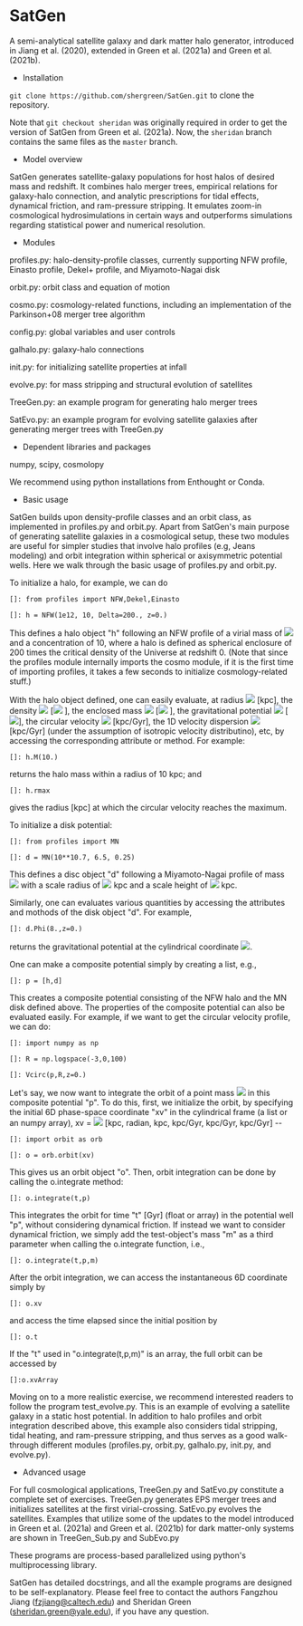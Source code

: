 # SatGen

A semi-analytical satellite galaxy and dark matter halo generator,
introduced in Jiang et al. (2020), extended in Green et al. (2021a) and
Green et al. (2021b).

- Installation

`git clone https://github.com/shergreen/SatGen.git` to clone the repository.

Note that `git checkout sheridan` was originally required in order to get the
version of SatGen from Green et al. (2021a). Now, the `sheridan` branch contains
the same files as the `master` branch.

- Model overview

SatGen generates satellite-galaxy populations for host halos of desired 
mass and redshift. It combines halo merger trees, empirical relations for 
galaxy-halo connection, and analytic prescriptions for tidal effects, 
dynamical friction, and ram-pressure stripping. It emulates zoom-in 
cosmological hydrosimulations in certain ways and outperforms simulations
regarding statistical power and numerical resolution. 

- Modules

profiles.py: halo-density-profile classes, currently supporting NFW 
profile, Einasto profile, Dekel+ profile, and Miyamoto-Nagai disk

orbit.py: orbit class and equation of motion

cosmo.py: cosmology-related functions, including an implementation of the
Parkinson+08 merger tree algorithm 

config.py: global variables and user controls 

galhalo.py: galaxy-halo connections

init.py: for initializing satellite properties at infall 

evolve.py: for mass stripping and structural evolution of satellites

TreeGen.py: an example program for generating halo merger trees

SatEvo.py: an example program for evolving satellite galaxies after 
generating merger trees with TreeGen.py 

- Dependent libraries and packages

numpy, scipy, cosmolopy

We recommend using python installations from Enthought or Conda. 

- Basic usage

SatGen builds upon density-profile classes and an orbit class, as 
implemented in profiles.py and orbit.py. Apart from SatGen's main purpose 
of generating satellite galaxies in a cosmological setup, these 
two modules are useful for simpler studies that involve halo profiles 
(e.g, Jeans modeling) and orbit integration within spherical or 
axisymmetric potential wells. Here we walk through the basic usage of 
profiles.py and orbit.py. 
 
To initialize a halo, for example, we can do

`[]: from profiles import NFW,Dekel,Einasto`

`[]: h = NFW(1e12, 10, Delta=200., z=0.)`

This defines a halo object "h" following an NFW profile of a virial mass 
of <img src="https://render.githubusercontent.com/render/math?math=M_\mathrm{vir}=10^{12}\M_\odot"> 
and a concentration of 10, where a halo is defined as spherical enclosure 
of 200 times the critical density of the Universe at redshift 0. (Note 
that since the profiles module internally imports the cosmo module, if it 
is the first time of importing profiles, it takes a few seconds to 
initialize cosmology-related stuff.)

With the halo object defined, one can easily evaluate, at radius 
<img src="https://render.githubusercontent.com/render/math?math=r"> 
[kpc], the density <img src="https://render.githubusercontent.com/render/math?math=\rho(r)"> 
[<img src="https://render.githubusercontent.com/render/math?math=M_\odot\mathrm{kpc}^{-3}"> ], 
the enclosed mass <img src="https://render.githubusercontent.com/render/math?math=M(r)"> 
[<img src="https://render.githubusercontent.com/render/math?math=M_\odot"> ], 
the gravitational potential <img src="https://render.githubusercontent.com/render/math?math=\Phi(r)"> 
[<img src="https://render.githubusercontent.com/render/math?math=(\mathrm{kpc/Gyr})^2">], 
the circular velocity <img src="https://render.githubusercontent.com/render/math?math=V_\mathrm{circ}(r)">
[kpc/Gyr],
the 1D velocity dispersion <img src="https://render.githubusercontent.com/render/math?math=\sigma(r)">
[kpc/Gyr]
(under the assumption of isotropic velocity 
distributino), etc, by accessing the corresponding attribute or 
method. For example:
 
`[]: h.M(10.)`

returns the halo mass within a radius of 10 kpc; and

`[]: h.rmax`

gives the radius [kpc] at which the circular velocity reaches the maximum.   

To initialize a disk potential:

`[]: from profiles import MN`

`[]: d = MN(10**10.7, 6.5, 0.25)`

This defines a disc object "d" following a Miyamoto-Nagai profile of mass 
<img src="https://render.githubusercontent.com/render/math?math=M_{\rm d}=10^{10.7}\M_\odot"> 
with a scale radius of 
<img src="https://render.githubusercontent.com/render/math?math=a=6.5"> kpc 
and a scale height of 
<img src="https://render.githubusercontent.com/render/math?math=b=0.25"> kpc. 

Similarly, one can evaluates various quantities by accessing the 
attributes and mothods of the disk object "d". For example,

`[]: d.Phi(8.,z=0.)`

returns the gravitational potential at the cylindrical coordinate 
<img src="https://render.githubusercontent.com/render/math?math=(R,z)=(8,0)">.

One can make a composite potential simply by creating a list, e.g., 

`[]: p = [h,d]`

This creates a composite potential consisting of the NFW halo and the 
MN disk defined above. The properties of the composite potential 
can also be evaluated easily. For example, if we want to get the circular 
velocity profile, we can do:

`[]: import numpy as np`

`[]: R = np.logspace(-3,0,100)`

`[]: Vcirc(p,R,z=0.)`

Let's say, we now want to integrate the orbit of a point mass
<img src="https://render.githubusercontent.com/render/math?math=m"> in
this composite potential "p". To do this, first, we initialize the orbit, 
by specifying the initial 6D phase-space coordinate "xv" in the 
cylindrical frame (a list or an numpy array), xv = 
<img src="https://render.githubusercontent.com/render/math?math=[R,\phi,z,V_R,V_\phi,V_z]"> 
[kpc, radian, kpc, kpc/Gyr, kpc/Gyr, kpc/Gyr] --

`[]: import orbit as orb`

`[]: o = orb.orbit(xv)`

This gives us an orbit object "o". Then, orbit integration can be done 
by calling the o.integrate method:

`[]: o.integrate(t,p)`

This integrates the orbit for time "t" [Gyr] (float or array) in the 
potential well "p", without considering dynamical friction. If instead 
we want to consider dynamical friction, we simply add the test-object's 
mass "m" as a third parameter when calling the o.integrate function, i.e., 

`[]: o.integrate(t,p,m)`

After the orbit integration, we can access the instantaneous 6D 
coordinate simply by

`[]: o.xv`

and access the time elapsed since the initial position by

`[]: o.t`

If the "t" used in "o.integrate(t,p,m)" is an array, the full orbit can 
be accessed by

`[]:o.xvArray`

Moving on to a more realistic exercise, we recommend interested readers 
to follow the program test_evolve.py. This is an example of 
evolving a satellite galaxy in a static host potential. In addition to
halo profiles and orbit integration described above, this example 
also considers tidal stripping, tidal heating, and ram-pressure 
stripping, and thus serves as a good walk-through different modules
(profiles.py, orbit.py, galhalo.py, init.py, and evolve.py). 

- Advanced usage

For full cosmological applications, TreeGen.py and SatEvo.py constitute a 
complete set of exercises. TreeGen.py generates EPS merger trees and 
initializes satellites at the first virial-crossing. SatEvo.py evolves 
the satellites. Examples that utilize some of the updates to the model
introduced in Green et al. (2021a) and Green et al. (2021b) for 
dark matter-only systems are shown in TreeGen_Sub.py and SubEvo.py

These programs are process-based parallelized using python's 
multiprocessing library. 

SatGen has detailed docstrings, and all the example programs are designed 
to be self-explanatory. Please feel free to contact the authors 
Fangzhou Jiang (fzjiang@caltech.edu) and Sheridan Green 
(sheridan.green@yale.edu), if you have any question. 
